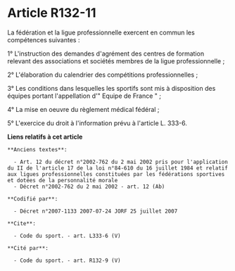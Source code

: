 # Article R132-11

La fédération et la ligue professionnelle exercent en commun les compétences suivantes : 

1° L'instruction des demandes d'agrément des centres de formation relevant des associations et sociétés membres de la ligue
professionnelle ; 

2° L'élaboration du calendrier des compétitions professionnelles ; 

3° Les conditions dans lesquelles les sportifs sont mis à disposition des équipes portant l'appellation d'" Equipe de France
" ; 

4° La mise en oeuvre du règlement médical fédéral ; 

5° L'exercice du droit à l'information prévu à l'article L. 333-6.

**Liens relatifs à cet article**

	**Anciens textes**:

	  - Art. 12 du décret n°2002-762 du 2 mai 2002 pris pour l'application du II de l'article 17 de la loi n°84-610 du 16 juillet 1984 et relatif aux ligues professionnelles constituées par les fédérations sportives et dotées de la personnalité morale
	  - Décret n°2002-762 du 2 mai 2002 - art. 12 (Ab)

	**Codifié par**:

	  - Décret n°2007-1133 2007-07-24 JORF 25 juillet 2007

	**Cite**:

	  - Code du sport. - art. L333-6 (V)

	**Cité par**:

	  - Code du sport. - art. R132-9 (V)
